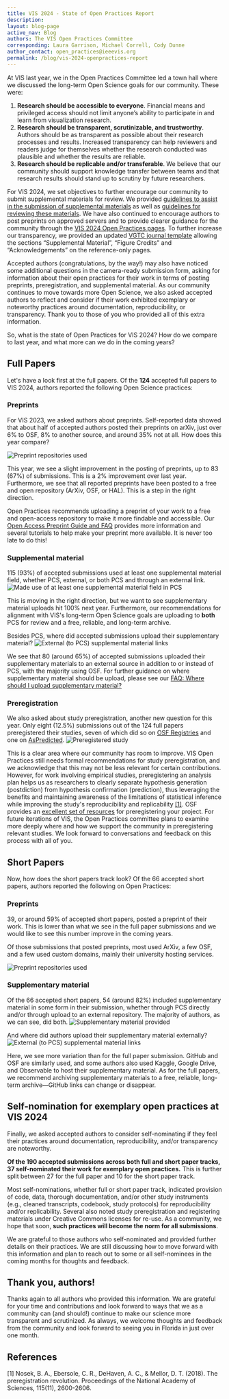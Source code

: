 ```yaml
---
title: VIS 2024 - State of Open Practices Report
description: 
layout: blog-page
active_nav: Blog
authors: The VIS Open Practices Committee
corresponding: Laura Garrison, Michael Correll, Cody Dunne
author_contact: open_practices@ieeevis.org
permalink: /blog/vis-2024-openpractices-report
---
```


At VIS last year, we in the Open Practices Committee led a town hall where we discussed the long-term Open Science goals for our community. These were:

1. **Research should be accessible to everyone**. Financial means and privileged access should not limit anyone’s ability to participate in and learn from visualization research.
2. **Research should be transparent, scrutinizable, and trustworthy**. Authors should be as transparent as possible about their research processes and results. Increased transparency can help reviewers and readers judge for themselves whether the research conducted was plausible and whether the results are reliable.
3. **Research should be replicable and/or transferable**.
We believe that our community should support knowledge transfer between teams and that research results should stand up to scrutiny by future researchers.

For VIS 2024, we set objectives to further encourage our community to submit supplemental materials for review. We provided [guidelines to assist in the submission of supplemental materials](../content/info/call-participation/paper-submission-guidelines#supplemental-material) as well as [guidelines for reviewing these materials](../content/info/call-participation/review-instructions#supplemental-materials). We have also continued to encourage authors to post preprints on approved servers and to provide clearer guidance for the community through the [VIS 2024 Open Practices pages](https://ieeevis.org/year/2024/info/open-practices/open-practices). To further increase our transparency, we provided an updated [VGTC journal template](https://github.com/ieeevgtc/tvcg-journal-latex/) allowing the sections “Supplemental Material”, “Figure Credits” and “Acknowledgements” on the reference-only pages.

Accepted authors (congratulations, by the way!) may also have noticed some additional questions in the camera-ready submission form, asking for information about their open practices for their work in terms of posting preprints, preregistration, and supplemental material. As our community continues to move towards more Open Science, we also asked accepted authors to reflect and consider if their work exhibited exemplary or noteworthy practices around documentation, reproducibility, or transparency. Thank you to those of you who provided all of this extra information.

So, what is the state of Open Practices for VIS 2024? How do we compare to last year, and what more can we do in the coming years?

## Full Papers

Let's have a look first at the full papers. Of the **124** accepted full papers to VIS 2024, authors reported the following Open Science practices:

### Preprints

For VIS 2023, we asked authors about preprints. Self-reported data showed that about half of accepted authors posted their preprints on arXiv, just over 6% to OSF, 8% to another source, and around 35% not at all. How does this year compare?

![Preprint repositories used](/assets/posts/2024-09-OP/preprint.png)

This year, we see a slight improvement in the posting of preprints, up to 83 (67%) of submissions. This is a 2% improvement over last year. Furthermore, we see that all reported preprints have been posted to a free and open repository (ArXiv, OSF, or HAL). This is a step in the right direction.

Open Practices recommends uploading a preprint of your work to a free and open-access repository to make it more findable and accessible. Our [Open Access Preprint Guide and FAQ](../content/info//open-practices/open-practices-faq) provides more information and several tutorials to help make your preprint more available. It is never too late to do this!

### Supplemental material

115 (93%) of accepted submissions used at least one supplemental material field, whether PCS, external, or both PCS and through an external link.
![Made use of at least one supplemental material field in PCS](/assets/posts/2024-09-OP/suppl_upload_text.png)

This is moving in the right direction, but we want to see supplementary material uploads hit 100% next year. Furthermore, our recommendations for alignment with VIS's long-term Open Science goals are uploading to **both** PCS for review and a free, reliable, and long-term archive.

Besides PCS, where did accepted submissions upload their supplementary material?
![External (to PCS) supplemental material links](/assets/posts/2024-09-OP/suppl_ext_text.png)

We see that 80 (around 65%) of accepted submissions uploaded their supplementary materials to an external source in addition to or instead of PCS, with the majority using OSF. For further guidance on where supplementary material should be upload, please see our [FAQ: Where should I upload supplementary material?](../content/info/open-practices/supplemental-material-faq#where-should-i-upload-supplemental-material)

### Preregistration
We also asked about study preregistration, another new question for this year. Only eight (12.5%) submissions out of the 124 full papers preregistered their studies, seven of which did so on [OSF Registries](https://osf.io/registries) and one on [AsPredicted](https://aspredicted.org/).
![Preregistered study](/assets/posts/2024-09-OP/pre_reg.png)

 This is a clear area where our community has room to improve.
VIS Open Practices still needs formal recommendations for study preregistration, and we acknowledge that this may not be less relevant for certain contributions. However, for work involving empirical studies, preregistering an analysis plan helps us as researchers to clearly separate hypothesis generation (postdiction) from hypothesis confirmation (prediction), thus leveraging the benefits and maintaining awareness of the limitations of statistical inference while improving the study's reproducibility and replicability [[1]](https://www.pnas.org/doi/10.1073/pnas.1708274114). OSF provides an [excellent set of resources](https://help.osf.io/article/158-create-a-preregistration) for preregistering your project.
For future iterations of VIS, the Open Practices committee plans to examine more deeply where and how we support the community in preregistering relevant studies. We look forward to conversations and feedback on this process with all of you.

## Short Papers

Now, how does the short papers track look? Of the 66 accepted short papers, authors reported the following on Open Practices:

### Preprints

39, or around 59% of accepted short papers, posted a preprint of their work. This is lower than what we see in the full paper submissions and we would like to see this number improve in the coming years.

Of those submissions that posted preprints, most used ArXiv, a few OSF, and a few used custom domains, mainly their university hosting services.

![Preprint repositories used](/assets/posts/2024-09-OP/SP_preprint.png)

### Supplementary material

Of the 66 accepted short papers, 54 (around 82%) included supplementary material in some form in their submission, whether through PCS directly and/or through upload to an external repository. The majority of authors, as we can see, did both.
![Supplementary material provided](/assets/posts/2024-09-OP/SP_suppl_upload_text.png)

And where did authors upload their supplementary material externally?
![External (to PCS) supplemental material links](/assets/posts/2024-09-OP/SP_suppl_ext_text.png)

Here, we see more variation than for the full paper submission. GitHub and OSF are similarly used, and some authors also used Kaggle, Google Drive, and Observable to host their supplementary material. As for the full papers, we recommend archiving supplementary materials to a free, reliable, long-term archive—GitHub links can change or disappear.

## Self-nomination for exemplary open practices at VIS 2024

Finally, we asked accepted authors to consider self-nominating if they feel their practices around documentation, reproducibility, and/or transparency are noteworthy.

**Of the 190 accepted submissions across both full and short paper tracks, 37 self-nominated their work for exemplary open practices.**
This is further split between 27 for the full paper and 10 for the short paper track.

Most self-nominations, whether full or short paper track, indicated provision of code, data, thorough documentation, and/or other study instruments (e.g., cleaned transcripts, codebook, study protocols) for reproducibility and/or replicability. Several also noted study preregistration and registering materials under Creative Commons licenses for re-use. As a community, we hope that soon, **such practices will become the norm for all submissions**.

We are grateful to those authors who self-nominated and provided further details on their practices. We are still discussing how to move forward with this information and plan to reach out to some or all self-nominees in the coming months for thoughts and feedback.

## Thank you, authors!

Thanks again to all authors who provided this information. We are grateful for your time and contributions and look forward to ways that we as a community can (and should!) continue to make our science more transparent and scrutinized. As always, we welcome thoughts and feedback from the community and look forward to seeing you in Florida in just over one month.

## References

[1] Nosek, B. A., Ebersole, C. R., DeHaven, A. C., & Mellor, D. T. (2018). The preregistration revolution. Proceedings of the National Academy of Sciences, 115(11), 2600-2606.
